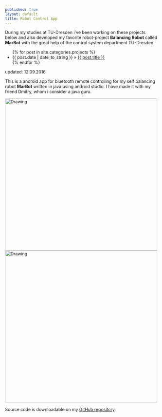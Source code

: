 ```yaml
---
published: true
layout: default
title: Robot Control App
---
```


During my studies at TU-Dresden i've been working on these projects below and also developed my favorite robot-project **Balancing Robot** called **MarBot** with the great help of the control system department TU-Dresden.

<div id="home">
  <ul class="posts">
    {% for post in site.categories.projects %}
      <li><span>{{ post.date | date_to_string }}</span> &raquo; <a href="{{ site.baseurl }}{{ post.url }}">{{ post.title }}</a></li>
    {% endfor %}
  </ul>
</div>

<p class="publish_date"> updated: 12.09.2016</p>

This is a android app for bluetooth remote controlling for my self balancing robot **MarBot** written in java using android studio. I have made it with my friend Dmitry, whom i consider a java guru.

<img src="{{ site.baseurl }}/images/marbot/app/img1.jpg" alt="Drawing" style="width: 500px;"/>

<img src="{{ site.baseurl }}/images/marbot/app/img2.jpg" alt="Drawing" style="width: 500px;"/>

Source code is downloadable on my [GitHub repository](https://github.com/bolorkhuu/marbot-control).